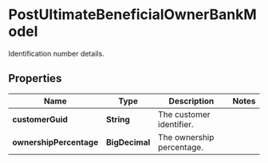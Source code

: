 

# PostUltimateBeneficialOwnerBankModel

Identification number details.

## Properties

| Name | Type | Description | Notes |
|------------ | ------------- | ------------- | -------------|
|**customerGuid** | **String** | The customer identifier. |  |
|**ownershipPercentage** | **BigDecimal** | The ownership percentage. |  |



